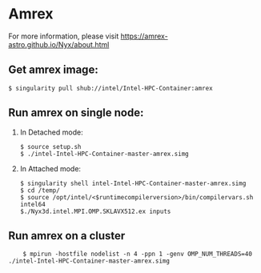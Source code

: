 # Amrex 

For more information, please visit https://amrex-astro.github.io/Nyx/about.html

## Get amrex image:

	$ singularity pull shub://intel/Intel-HPC-Container:amrex

## Run amrex on single node:

1.  In Detached mode:

        $ source setup.sh
        $ ./intel-Intel-HPC-Container-master-amrex.simg

2.  In Attached mode: 

        $ singularity shell intel-Intel-HPC-Container-master-amrex.simg
        $ cd /temp/
        $ source /opt/intel/<$runtimecompilerversion>/bin/compilervars.sh intel64
        $./Nyx3d.intel.MPI.OMP.SKLAVX512.ex inputs

## Run amrex on a cluster

        $ mpirun -hostfile nodelist -n 4 -ppn 1 -genv OMP_NUM_THREADS=40 ./intel-Intel-HPC-Container-master-amrex.simg
